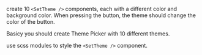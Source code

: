 create 10 ```<SetTheme />``` components, each with a different color and background color. When pressing the button, the theme should change the color of the button.

Basicy you should create Theme Picker with 10 different themes.

use scss modules to style the ```<SetTheme />``` component.

